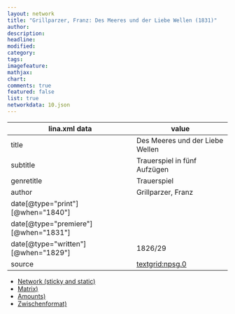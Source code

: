 ```yaml
---
layout: network
title: "Grillparzer, Franz: Des Meeres und der Liebe Wellen (1831)"
author:
description:
headline:
modified:
category:
tags:
imagefeature: 
mathjax: 
chart: 
comments: true
featured: false
list: true
networkdata: 10.json
---
```

lina.xml data  | value
------------- | -------------
title|Des Meeres und der Liebe Wellen
subtitle|Trauerspiel in fünf Aufzügen
genretitle|Trauerspiel
author|Grillparzer, Franz
date[@type="print"][@when="1840"]|
date[@type="premiere"][@when="1831"]|
date[@type="written"][@when="1829"]|1826/29
source|[textgrid:npsg.0](https://textgridlab.org/1.0/tgcrud-public/rest/textgrid:npsg.0/data)



* [Network (sticky and static)](/linas/network10)
* [Matrix)](/linas/matrix10)
* [Amounts)](/linas/amount10)
* [Zwischenformat)](/linas/lina10 )
